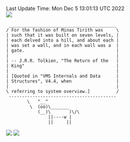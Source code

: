 Last Update Time: 
Mon Dec  5 13:01:13 UTC 2022
<br>![](https://img.shields.io/badge/%E5%A4%A7%E5%AE%B6-%E5%AE%89%E5%AE%89-green)<br>
```
 _________________________________________
/ For the fashion of Minas Tirith was     \
| such that it was built on seven levels, |
| each delved into a hill, and about each |
| was set a wall, and in each wall was a  |
| gate.                                   |
|                                         |
| -- J.R.R. Tolkien, "The Return of the   |
| King"                                   |
|                                         |
| [Quoted in "VMS Internals and Data      |
| Structures", V4.4, when                 |
|                                         |
\ referring to system overview.]          /
 -----------------------------------------
        \   ^__^
         \  (oo)\_______
            (__)\       )\/\
                ||----w |
                ||     ||
```
![](https://github-readme-stats.vercel.app/api?username=chenlitw)
![](https://github-readme-stats.vercel.app/api/top-langs/?username=chenlitw)
